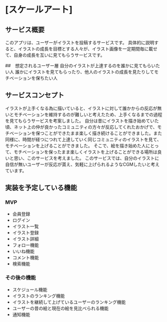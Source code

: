 # [スケールアート]

## サービス概要
このアプリは、ユーザーがイラストを投稿するサービスです。
具体的に説明すると、イラストの成長を目標とする人々が、イラスト画像を一定期間毎に載せて、自身の成長を互いに見てもらうサービスです。

##　想定されるユーザー層
自分のイラストが上達するのを誰かに見てもらいたい人
誰かにイラストを見てもらったり、他人のイラストの成長を見たりしてモチベーションを保ちたい人

## サービスコンセプト
イラストが上手くなる為に描いていると、イラストに対して誰かからの反応が無いとモチベーションを維持するのが難しいと考えたため、上手くなるまでの過程を見てもらうサービスを考案しました。
自分は昔にイラストを描き始めていた頃、ネット上の仲が良かったコミュニティの方々が反応してくれたおかげで、モチベーションを保つことができたまま楽しく描き続けることができました。また同様に、時間が経つにつれて上達していく同じコミュニティのイラストを見て、モチベーションを上げることができました。
そこで、絵を描き始めた人にとって、モチベーションを保ったまま楽しくイラストを上げることができる場所は良いと思い、このサービスを考えました。
このサービスでは、自分のイラストに自信が無いユーザーが反応が貰え、気軽に上げられるようなCGMしたいと考えています。

## 実装を予定している機能
### MVP
* 会員登録
* ログイン
* イラスト一覧
* イラスト登録
* イラスト詳細
* フォロー機能
* いいね機能
* コメント機能
* 検索機能

### その後の機能
* スケジュール機能
* イラストのランキング機能
* イラストを継続して上げているユーザーのランキング機能
* ユーザーの昔の絵と現在の絵を見比べられる機能
* 通知機能
